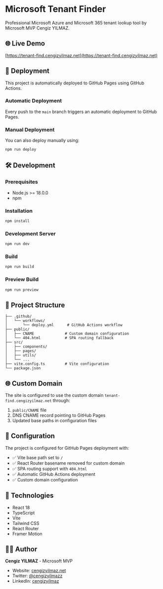 # Microsoft Tenant Finder

Professional Microsoft Azure and Microsoft 365 tenant lookup tool by Microsoft MVP Cengiz YILMAZ.

## 🌐 Live Demo

[https://tenant-find.cengizyilmaz.net](https://tenant-find.cengizyilmaz.net)

## 🚀 Deployment

This project is automatically deployed to GitHub Pages using GitHub Actions.

### Automatic Deployment

Every push to the `main` branch triggers an automatic deployment to GitHub Pages.

### Manual Deployment

You can also deploy manually using:

```bash
npm run deploy
```

## 🛠️ Development

### Prerequisites

- Node.js >= 18.0.0
- npm

### Installation

```bash
npm install
```

### Development Server

```bash
npm run dev
```

### Build

```bash
npm run build
```

### Preview Build

```bash
npm run preview
```

## 📁 Project Structure

```
├── .github/
│   └── workflows/
│       └── deploy.yml      # GitHub Actions workflow
├── public/
│   ├── CNAME              # Custom domain configuration
│   └── 404.html           # SPA routing fallback
├── src/
│   ├── components/
│   ├── pages/
│   ├── utils/
│   └── ...
├── vite.config.ts         # Vite configuration
└── package.json
```

## 🌐 Custom Domain

The site is configured to use the custom domain `tenant-find.cengizyilmaz.net` through:

1. `public/CNAME` file
2. DNS CNAME record pointing to GitHub Pages
3. Updated base paths in configuration files

## 🔧 Configuration

The project is configured for GitHub Pages deployment with:

- ✅ Vite base path set to `/`
- ✅ React Router basename removed for custom domain
- ✅ SPA routing support with `404.html`
- ✅ Automatic GitHub Actions deployment
- ✅ Custom domain configuration

## 📝 Technologies

- React 18
- TypeScript
- Vite
- Tailwind CSS
- React Router
- Framer Motion

## 👨‍💻 Author

**Cengiz YILMAZ** - Microsoft MVP
- Website: [cengizyilmaz.net](https://cengizyilmaz.net)
- Twitter: [@cengizyilmazz](https://x.com/cengizyilmazz)
- LinkedIn: [cengizyilmaz](https://www.linkedin.com/in/cengizyilmazz/) 